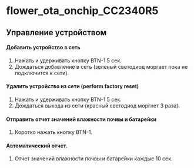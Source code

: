 # flower_ota_onchip_CC2340R5
## Управление устройством
#### Добавить устройство в сеть
   1. Нажать и удерживать кнопку BTN-1 5 сек.
   2. Дождаться добавление в сеть (зеленый светодиод моргает пока не подключится к сети).
#### Удалить устройство из сети (perform factory reset) 
   1. Нажать и удерживать кнопку BTN-1 5 сек.
   3. Дождаться выхода из сети (красный светодиод моргнет 3 раза).
#### Отправить отчет значений влажности почвы и батарейки
   1. Коротко нажать кнопку BTN-1.
#### Автоматический отчет.
   1. Отчет значений влажности почвы и батарейки каждые 10 сек.
       
